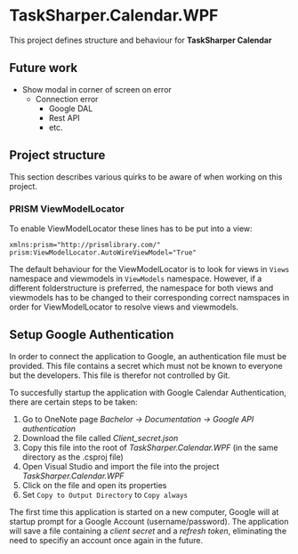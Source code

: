 ﻿# TaskSharper.Calendar.WPF

This project defines structure and behaviour for **TaskSharper Calendar**

## Future work
- Show modal in corner of screen on error
  - Connection error
    - Google DAL
    - Rest API
    - etc.

## Project structure
This section describes various quirks to be aware of when working on this project.

### PRISM ViewModelLocator
To enable ViewModelLocator these lines has to be put into a view:

```xaml
xmlns:prism="http://prismlibrary.com/"
prism:ViewModelLocator.AutoWireViewModel="True"
```
The default behaviour for the ViewModelLocator is to look for views in `Views` namespace and viewmodels in `ViewModels` namespace. However, if a different 
folderstructure is preferred, the namespace for both views and viewmodels has to be changed to their corresponding correct namspaces in order for ViewModelLocator 
to resolve views and viewmodels. 

## Setup Google Authentication
In order to connect the application to Google, an authentication file must be provided. This file contains a secret which must not be known to everyone but the developers.
This file is therefor not controlled by Git.

To succesfully startup the application with Google Calendar Authentication, there are certain steps to be taken: 

1. Go to OneNote page _Bachelor -> Documentation -> Google API authentication_
2. Download the file called _Client_secret.json_
3. Copy this file into the root of _TaskSharper.Calendar.WPF_ (in the same directory as the .csproj file)
4. Open Visual Studio and import the file into the project _TaskSharper.Calendar.WPF_
5. Click on the file and open its properties
6. Set `Copy to Output Directory` to `Copy always`

The first time this application is started on a new computer, Google will at startup prompt for a Google Account (username/password). The application will save a file containing 
a _client secret_ and a _refresh token_, eliminating the need to specifiy an account once again in the future.

